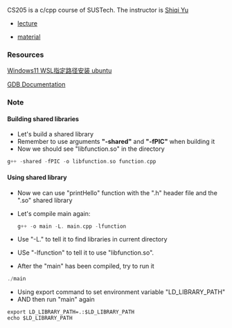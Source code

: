 CS205 is a c/cpp course of SUSTech. The  instructor is [Shiqi Yu](https://faculty.sustech.edu.cn/yusq/)

* [lecture](https://www.bilibili.com/video/BV1Vf4y1P7pq/?spm_id_from=333.999.0.0&vd_source=ffd7aa33c178fb1cead28a3d0df0d4d0)

* [material](https://github.com/ShiqiYu/CPP)

### Resources

[ Windows11 WSL指定路径安装 ubuntu](https://xkl.me/archives/26.html)

[GDB Documentation](https://www.sourceware.org/gdb/documentation/)

### Note

#### Building shared libraries

* Let's build a shared library
* Remember  to use arguments **"-shared"**  and **"-fPIC"** when building it
* Now we should see "libfunction.so" in the directory

```c++
g++ -shared -fPIC -o libfunction.so function.cpp
```

#### Using shared library

* Now we can use "printHello" function with the ".h" header file and the ".so" shared library

* Let's compile main again:

  ```c++
  g++ -o main -L. main.cpp -lfunction
  ```

  

* Use "-L." to tell it to find libraries in current directory
* USe "-lfunction" to tell it to use "libfunction.so".
* After the "main" has been compiled, try to run it

```c++
./main
```

* Using export command to set environment variable "LD_LIBRARY_PATH"
* AND then run "main" again

```
export LD_LIBRARY_PATH=.:$LD_LIBRARY_PATH
echo $LD_LIBRARY_PATH
```

